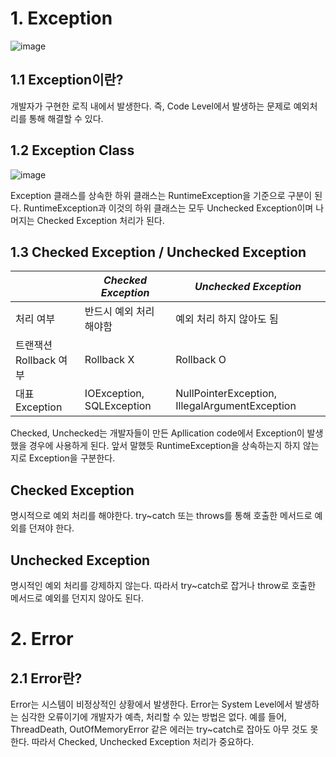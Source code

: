 # 1. Exception

![image](https://user-images.githubusercontent.com/69206748/152820582-3900ed67-e4a2-41c7-8213-c4f2e357de50.png)

## 1.1 Exception이란?

 개발자가 구현한 로직 내에서 발생한다. 즉, Code Level에서 발생하는 문제로 예외처리를 통해 해결할 수 있다.

## 1.2 Exception Class

![image](https://user-images.githubusercontent.com/69206748/152825861-ceadafef-ecb6-4abb-bcf9-ee79d684da77.png)

Exception 클래스를 상속한 하위 클래스는 RuntimeException을 기준으로 구분이 된다.
RuntimeException과 이것의 하위 클래스는 모두 Unchecked Exception이며 나머지는 Checked Exception 처리가 된다.

## 1.3 Checked Exception / Unchecked Exception

||*Checked Exception*|*Unchecked Exception*|
|------|---|---|
|처리 여부|반드시 예외 처리 해야함|예외 처리 하지 않아도 됨|
|트랜잭션 Rollback 여부|Rollback X|Rollback O|
|대표 Exception|IOException, SQLException|NullPointerException, IllegalArgumentException|

Checked, Unchecked는 개발자들이 만든 Apllication code에서 Exception이 발생했을 경우에 사용하게 된다. 앞서 말했듯 RuntimeException을 상속하는지 하지 않는지로 Exception을 구분한다.

## Checked Exception

명시적으로 예외 처리를 해야한다. try~catch 또는 throws를 통해 호출한 메서드로 예외를 던져야 한다.

## Unchecked Exception

명시적인 예외 처리를 강제하지 않는다. 따라서 try~catch로 잡거나 throw로 호출한 메서드로 예외를 던지지 않아도 된다.

# 2. Error

## 2.1 Error란?

 Error는 시스템이 비정상적인 상황에서 발생한다. Error는 System Level에서 발생하는 심각한 오류이기에 개발자가 예측, 처리할 수 있는 방법은 없다.
예를 들어, ThreadDeath, OutOfMemoryError 같은 에러는 try~catch로 잡아도 아무 것도 못한다. 따라서 Checked, Unchecked Exception 처리가 중요하다.
